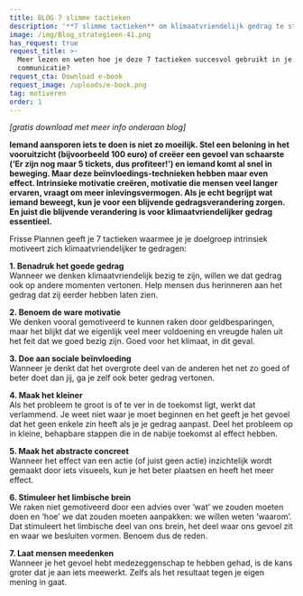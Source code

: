 ```yaml
---
title: BLOG 7 slimme tactieken
description: '**7 slimme tactieken** om klimaatvriendelijk gedrag te stimuleren'
image: /img/Blog_strategieen-41.png
has_request: true
request_title: >-
  Meer lezen en weten hoe je deze 7 tactieken succesvol gebruikt in je
  communicatie?
request_cta: Download e-book
request_image: /uploads/e-book.png
tag: motiveren
order: 1
---
```


*\[gratis download met meer info onderaan blog\]*

**Iemand aansporen iets te doen is niet zo moeilijk. Stel een beloning in het vooruitzicht (bijvoorbeeld 100 euro) of cre&euml;er een gevoel van schaarste (‘Er zijn nog maar 5 tickets, dus profiteer\!’) en iemand komt al snel in beweging. Maar deze be&iuml;nvloedings-technieken hebben maar even effect. Intrinsieke motivatie cre&euml;ren, motivatie die mensen veel langer ervaren, vraagt om meer inlevingsvermogen. Als je echt begrijpt wat iemand beweegt, kun je voor een blijvende gedragsverandering zorgen. En juist die blijvende verandering is voor klimaatvriendelijker gedrag essentieel.**

Frisse Plannen geeft je 7 tactieken waarmee je je doelgroep intrinsiek motiveert zich klimaatvriendelijker te gedragen:

**1\. Benadruk het goede gedrag**<br>Wanneer we denken klimaatvriendelijk bezig te zijn, willen we dat gedrag ook op andere momenten vertonen. Help mensen dus herinneren aan het gedrag dat zij eerder hebben laten zien.

**2\. Benoem de ware motivatie**<br>We denken vooral gemotiveerd te kunnen raken door geldbesparingen, maar het blijkt dat we eigenlijk veel meer voldoening en vreugde halen uit het feit dat we goed bezig zijn. Goed voor het klimaat, in dit geval.

**3\. Doe aan sociale be&iuml;nvloeding**<br>Wanneer je denkt dat het overgrote deel van de anderen het net zo goed of beter doet dan jij, ga je zelf ook beter gedrag vertonen.

**4\. Maak het kleiner**<br>Als het probleem te groot is of te ver in de toekomst ligt, werkt dat verlammend. Je weet niet waar je moet beginnen en het geeft je het gevoel dat het geen enkele zin heeft als je je gedrag aanpast. Deel het probleem op in kleine, behapbare stappen die in de nabije toekomst al effect hebben.

**5\. Maak het abstracte concreet**<br>Wanneer het effect van een actie (of juist geen actie) inzichtelijk wordt gemaakt door iets visueels, kun je het beter plaatsen en heeft het meer effect.

**6\. Stimuleer het limbische brein**<br>We raken niet gemotiveerd door een advies over ‘wat’ we zouden moeten doen en ‘hoe’ we dat zouden moeten aanpakken: we willen weten ‘waarom’. Dat stimuleert het limbische deel van ons brein, het deel waar ons gevoel zit en waar we besluiten vormen. Benoem dus de reden.

**7\. Laat mensen meedenken**<br>Wanneer je het gevoel hebt medezeggenschap te hebben gehad, is de kans groter dat je aan iets meewerkt. Zelfs als het resultaat tegen je eigen mening in gaat.